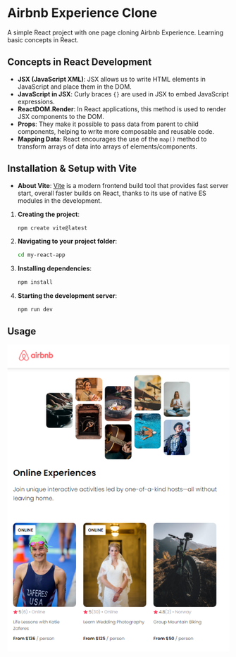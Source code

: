 # Airbnb Experience Clone

A simple React project with one page cloning Airbnb Experience. Learning basic concepts in React.

## Concepts in React Development

- **JSX (JavaScript XML)**: JSX allows us to write HTML elements in JavaScript and place them in the DOM.
- **JavaScript in JSX**: Curly braces `{}` are used in JSX to embed JavaScript expressions.
- **ReactDOM.Render**: In React applications, this method is used to render JSX components to the DOM. 
- **Props**: They make it possible to pass data from parent to child components, helping to write more composable and reusable code.
- **Mapping Data**: React encourages the use of the `map()` method to transform arrays of data into arrays of elements/components.

## Installation & Setup with Vite

- **About Vite**: [Vite](https://vitejs.dev/) is a modern frontend build tool that provides fast server start, overall faster builds on React, thanks to its use of native ES modules in the development.

1. **Creating the project**:
   ```sh
   npm create vite@latest
   ```

2. **Navigating to your project folder**:
   ```sh
   cd my-react-app
   ```

3. **Installing dependencies**:
   ```sh
   npm install
   ```

4. **Starting the development server**:
   ```sh
   npm run dev
   ```


## Usage
![alt text](screenshot.png)
